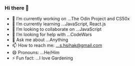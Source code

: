 ### Hi there 👋

- 🔭 I’m currently working on ...The Odin Project and CS50x
- 🌱 I’m currently learning ...JavaScript, React.js
- 👯 I’m looking to collaborate on ...JavaScript
- 🤔 I’m looking for help with ...CodeWars
- 💬 Ask me about ...Anything
- 📫 How to reach me: ...s.hsihak@gmail.com
- 😄 Pronouns: ...He/Him
- ⚡ Fun fact: ...I love Gardening

